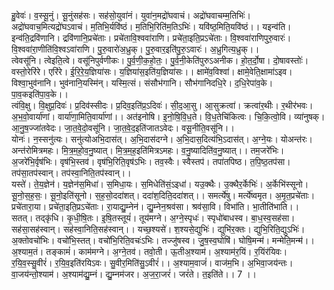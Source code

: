 

  
हु॒वेवः॑। व॒स्सू॒नुं। सू॒नुंसह॑सः। सह॑सो॒युवा॑नं। युवा॑न॒मद्रो॑घवाचं। अद्रो॑घवाचम्म॒तिभिः॑। अद्रो॑घवाच॒मित्यद्रो॑घऽवाचं। म॒तिभि॒र्यवि॑ष्ठं। म॒तिभि॒रिति॑म॒तिऽभिः॑। यवि॑ष्ठ॒मिति॒यवि॑ष्ठं।। यइन्व॑ति। इन्व॑ति॒द्रवि॑णानि। द्रवि॑णानि॒प्रचे॑ताः। प्रचे॑तावि॒श्ववा॑राणि। प्रचे॑ता॒इति॒प्रऽचे॑ताः। वि॒श्ववा॑राणिपुरु॒वारः॑। वि॒श्ववा॑रा॒णीति॑वि॒श्वऽवा॑राणि। पु॒रु॒वारो॑अ॒ध्रुक्। पु॒रु॒वार॒इति॑पु॒रु॒ऽवारः॑। अ॒ध्रुगित्य॒ध्रुक्।।  
त्वेवसू॑नि। त्वेइति॒त्वे। वसू॑निपुर्वणीकः। पु॒र्व॒णी॒क॒हो॒तः॒। पु॒र्व॒नी॒केति॑पुरुऽअनीक। हो॒त॒र्दो॒षा। दो॒षावस्तोः॑। वस्तो॒रेरि॑रे। एरि॑रे। ई॒रि॒रे॒य॒ज्ञिया॑सः। य॒ज्ञिया॑स॒इति॑य॒ज्ञिया॑सः।। क्षामे॑व॒विश्वा॑। क्षामे॒वेति॒क्षामा॑ऽइव। विश्वा॒भुव॑नानि। भुव॑नानि॒यस्मि॑न्। यस्मि॒त्सं। संसौभ॑गानि। सौभ॑गानिदधि॒रे। द॒धि॒रेपा॑व॒के। पा॒व॒कइति॑पा॒व॒के।।  
त्वंवि॒क्षु। वि॒क्षुप्र॒दिवः॑। प्र॒दिव॑स्सीदः। प्र॒दिव॒इति॑प्र॒ऽदिवः॑। सी॒द॒आ॒सु। आ॒सुक्रत्वा॑। क्रत्वा॑र॒थीः। र॒थीर॑भवः। अ॒भ॒वो॒वार्या॑णां। वार्या॑णा॒मिति॒वार्या॑णां।। अत॑इनोषि। इ॒नो॒षि॒वि॒ध॒ते। वि॒ध॒तेचि॑कित्वः। चि॒कि॒त्वो॒वि। व्या॑नुषक्। आ॒नु॒ष॒ज्जा॑तवेदः। जा॒त॒वे॒दो॒वसू॑नि। जा॒त॒वे॒द॒इति॑जातऽवेदः। वसू॒नीति॒वसू॑नि।।  
योनः॑। न॒स्सनु॑त्यः। सनु॑त्योअभि॒दास॑त्। अ॒भि॒दास॑दग्ने। अ॒भि॒दास॒दित्य॑भि॒ऽदास॑त्। अ॒ग्ने॒यः। योअन्त॑रः। अन्त॑रोमित्रमहः। मि॒त्र॒म॒हो॒व॒नु॒ष्यात्। मि॒त्र॒म॒ह॒इति॑मित्रऽमहः। व॒नु॒ष्यादिति॑व॒नु॒ष्यात्।। तम॒जरे॑भिः। अ॒जरे॑भि॒र्वृष॑भिः। वृष॑भि॒स्तव॑। वृष॑भि॒रिति॒वृष॑ऽभिः। तव॒स्वैः। स्वैस्तप॑। तपा॑तपिष्ठ। त॒पि॒ष्ठ॒तप॑सा। तप॑सा॒तप॑स्वान्। तप॑स्वा॒निति॒तप॑स्वान्।।  
यस्ते॑। ते॒य॒ज्ञेन॑। य॒ज्ञेन॑स॒मिधा॑। स॒मिधा॒यः। स॒मिधेति॑सं॒ऽइधा॑। यउ॒क्थैः। उ॒क्थैर॒र्केभिः॑। अ॒र्केभि॑स्सूनो। सू॒नो॒स॒ह॒सः॒। सू॒नो॒इति॑सूनो। स॒ह॒सो॒ददा॑शत्। ददा॑श॒दिति॒ददा॑शत्।। समर्त्ये॑षु। मर्त्ये॑ष्वमृत। अ॒मृ॒त॒प्रचे॑ताः। प्रचे॑तारा॒या। प्रचे॑ता॒इति॒प्रऽचे॑ताः। रा॒याद्यु॒म्नेन॑। द्यु॒म्नेन॒श्रव॑सा। श्रव॑सा॒वि। विभा॑ति। भा॒तीति॑भाति।।  
सतत्। तद्कृ॑धि। कृ॒धी॒षि॒तः। इ॒षि॒तस्तूयं॑। तूय॑मग्ने। अ॒ग्ने॒स्पृधः॑। स्पृधो॑बाधस्व। बा॒ध॒स्व॒सह॑सा। सह॑सा॒सह॑स्वान्। सह॑स्वा॒निति॒सह॑स्वान्।। यच्छ॒श्यसे॑। श॒श्यसे॒द्युभिः॑। द्युभि॑र॒क्तः। द्युभि॒रिति॒द्युऽभिः॑। अ॒क्तोवचो॑भिः। वचो॑भि॒स्तत्। वचो॑भि॒रिति॒वचः॑ऽभिः। तज्जु॑षस्व। जु॒ष॒स्व॒घोषि॑। घोषि॒मन्म॑। मन्मेति॒मन्म॑।।  
अ॒श्याम॒तं। तङ्कामं॑। काम॑मग्ने। अ॒ग्ने॒तव॑। तवो॒ती। ऊ॒तीअ॒श्याम॑। अ॒श्याम॑र॒यिं। र॒यिंर॑यिवः। र॒यि॒व॒स्सु॒वीरं॑। र॒यि॒व॒इति॑रयिऽवः। सु॒वीर॒मिति॑सु॒ऽवीरं॑।। अ॒श्याम॒वाजं॑। वाज॑म॒भि। अ॒भिवा॒जय॑न्तः। वा॒जय॑न्तो॒श्याम॑। अ॒श्याम॑द्यु॒म्नं। द्यु॒म्नम॑जर। अ॒ज॒रा॒जरं॑। जरं॑ते। त॒इति॑ते।। 7 ।।  
